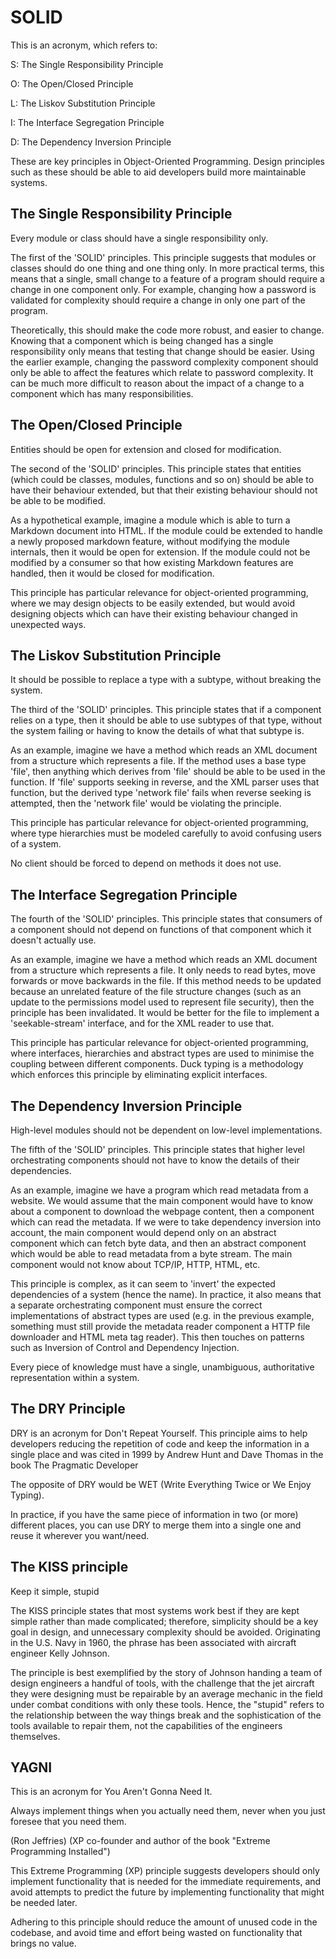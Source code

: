 # SOLID
This is an acronym, which refers to:

S: The Single Responsibility Principle 

O: The Open/Closed Principle 

L: The Liskov Substitution Principle 

I: The Interface Segregation Principle 

D: The Dependency Inversion Principle


These are key principles in Object-Oriented Programming. Design principles such as these should be able to aid developers build more maintainable systems.

## The Single Responsibility Principle 

Every module or class should have a single responsibility only.

The first of the 'SOLID' principles. This principle suggests that modules or classes should do one thing and one thing only. In more practical terms, this means that a single, small change to a feature of a program should require a change in one component only. For example, changing how a password is validated for complexity should require a change in only one part of the program.

Theoretically, this should make the code more robust, and easier to change. Knowing that a component which is being changed has a single responsibility only means that testing that change should be easier. Using the earlier example, changing the password complexity component should only be able to affect the features which relate to password complexity. It can be much more difficult to reason about the impact of a change to a component which has many responsibilities.

## The Open/Closed Principle

Entities should be open for extension and closed for modification.

The second of the 'SOLID' principles. This principle states that entities (which could be classes, modules, functions and so on) should be able to have their behaviour extended, but that their existing behaviour should not be able to be modified.

As a hypothetical example, imagine a module which is able to turn a Markdown document into HTML. If the module could be extended to handle a newly proposed markdown feature, without modifying the module internals, then it would be open for extension. If the module could not be modified by a consumer so that how existing Markdown features are handled, then it would be closed for modification.

This principle has particular relevance for object-oriented programming, where we may design objects to be easily extended, but would avoid designing objects which can have their existing behaviour changed in unexpected ways.

 
## The Liskov Substitution Principle 

It should be possible to replace a type with a subtype, without breaking the system.

The third of the 'SOLID' principles. This principle states that if a component relies on a type, then it should be able to use subtypes of that type, without the system failing or having to know the details of what that subtype is.

As an example, imagine we have a method which reads an XML document from a structure which represents a file. If the method uses a base type 'file', then anything which derives from 'file' should be able to be used in the function. If 'file' supports seeking in reverse, and the XML parser uses that function, but the derived type 'network file' fails when reverse seeking is attempted, then the 'network file' would be violating the principle.

This principle has particular relevance for object-oriented programming, where type hierarchies must be modeled carefully to avoid confusing users of a system.
 

No client should be forced to depend on methods it does not use.

## The Interface Segregation Principle

The fourth of the 'SOLID' principles. This principle states that consumers of a component should not depend on functions of that component which it doesn't actually use.

As an example, imagine we have a method which reads an XML document from a structure which represents a file. It only needs to read bytes, move forwards or move backwards in the file. If this method needs to be updated because an unrelated feature of the file structure changes (such as an update to the permissions model used to represent file security), then the principle has been invalidated. It would be better for the file to implement a 'seekable-stream' interface, and for the XML reader to use that.

This principle has particular relevance for object-oriented programming, where interfaces, hierarchies and abstract types are used to minimise the coupling between different components. Duck typing is a methodology which enforces this principle by eliminating explicit interfaces.

 
## The Dependency Inversion Principle

High-level modules should not be dependent on low-level implementations.

The fifth of the 'SOLID' principles. This principle states that higher level orchestrating components should not have to know the details of their dependencies.

As an example, imagine we have a program which read metadata from a website. We would assume that the main component would have to know about a component to download the webpage content, then a component which can read the metadata. If we were to take dependency inversion into account, the main component would depend only on an abstract component which can fetch byte data, and then an abstract component which would be able to read metadata from a byte stream. The main component would not know about TCP/IP, HTTP, HTML, etc.

This principle is complex, as it can seem to 'invert' the expected dependencies of a system (hence the name). In practice, it also means that a separate orchestrating component must ensure the correct implementations of abstract types are used (e.g. in the previous example, something must still provide the metadata reader component a HTTP file downloader and HTML meta tag reader). This then touches on patterns such as Inversion of Control and Dependency Injection.

 
Every piece of knowledge must have a single, unambiguous, authoritative representation within a system.

## The DRY Principle

DRY is an acronym for Don't Repeat Yourself. This principle aims to help developers reducing the repetition of code and keep the information in a single place and was cited in 1999 by Andrew Hunt and Dave Thomas in the book The Pragmatic Developer

The opposite of DRY would be WET (Write Everything Twice or We Enjoy Typing).

In practice, if you have the same piece of information in two (or more) different places, you can use DRY to merge them into a single one and reuse it wherever you want/need.

 
## The KISS principle
Keep it simple, stupid

The KISS principle states that most systems work best if they are kept simple rather than made complicated; therefore, simplicity should be a key goal in design, and unnecessary complexity should be avoided. Originating in the U.S. Navy in 1960, the phrase has been associated with aircraft engineer Kelly Johnson.

The principle is best exemplified by the story of Johnson handing a team of design engineers a handful of tools, with the challenge that the jet aircraft they were designing must be repairable by an average mechanic in the field under combat conditions with only these tools. Hence, the "stupid" refers to the relationship between the way things break and the sophistication of the tools available to repair them, not the capabilities of the engineers themselves.

 
## YAGNI
This is an acronym for You Aren't Gonna Need It.

Always implement things when you actually need them, never when you just foresee that you need them.

(Ron Jeffries) (XP co-founder and author of the book "Extreme Programming Installed")

This Extreme Programming (XP) principle suggests developers should only implement functionality that is needed for the immediate requirements, and avoid attempts to predict the future by implementing functionality that might be needed later.

Adhering to this principle should reduce the amount of unused code in the codebase, and avoid time and effort being wasted on functionality that brings no value.
